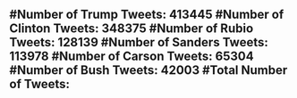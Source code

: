 #Number of Trump Tweets: 413445
#Number of Clinton Tweets: 348375
#Number of Rubio Tweets: 128139
#Number of Sanders Tweets: 113978
#Number of Carson Tweets: 65304
#Number of Bush Tweets: 42003
#Total Number of Tweets:  
---
